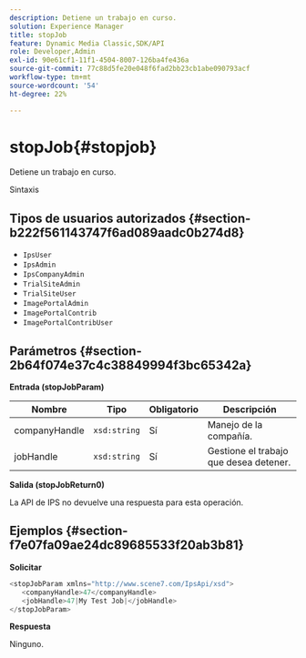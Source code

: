```yaml
---
description: Detiene un trabajo en curso.
solution: Experience Manager
title: stopJob
feature: Dynamic Media Classic,SDK/API
role: Developer,Admin
exl-id: 90e61cf1-11f1-4504-8007-126ba4fe436a
source-git-commit: 77c88d5fe20e048f6fad2bb23cb1abe090793acf
workflow-type: tm+mt
source-wordcount: '54'
ht-degree: 22%

---
```


# stopJob{#stopjob}

Detiene un trabajo en curso.

Sintaxis

## Tipos de usuarios autorizados {#section-b222f561143747f6ad089aadc0b274d8}

* `IpsUser`
* `IpsAdmin`
* `IpsCompanyAdmin`
* `TrialSiteAdmin`
* `TrialSiteUser`
* `ImagePortalAdmin`
* `ImagePortalContrib`
* `ImagePortalContribUser`

## Parámetros {#section-2b64f074e37c4c38849994f3bc65342a}

**Entrada (stopJobParam)**

| Nombre | Tipo | Obligatorio | Descripción |
|---|---|---|---|
| companyHandle | `xsd:string` | Sí | Manejo de la compañía. |
| jobHandle | `xsd:string` | Sí | Gestione el trabajo que desea detener. |

**Salida (stopJobReturn0)**

La API de IPS no devuelve una respuesta para esta operación.

## Ejemplos {#section-f7e07fa09ae24dc89685533f20ab3b81}

**Solicitar**

```java
<stopJobParam xmlns="http://www.scene7.com/IpsApi/xsd">
   <companyHandle>47</companyHandle>
   <jobHandle>47|My Test Job|</jobHandle>
</stopJobParam>
```

**Respuesta**

Ninguno.
